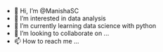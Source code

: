- 👋 Hi, I’m @ManishaSC
- 👀 I’m interested in data analysis
- 🌱 I’m currently learning data science with python
- 💞️ I’m looking to collaborate on ...
- 📫 How to reach me ...

<!---
ManishaSC/ManishaSC is a ✨ special ✨ repository because its `README.md` (this file) appears on your GitHub profile.
You can click the Preview link to take a look at your changes.
--->
